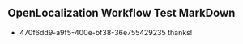 ## OpenLocalization Workflow Test MarkDown
* 470f6dd9-a9f5-400e-bf38-36e755429235 thanks!

<!--HONumber=Jul16_HO4-->


